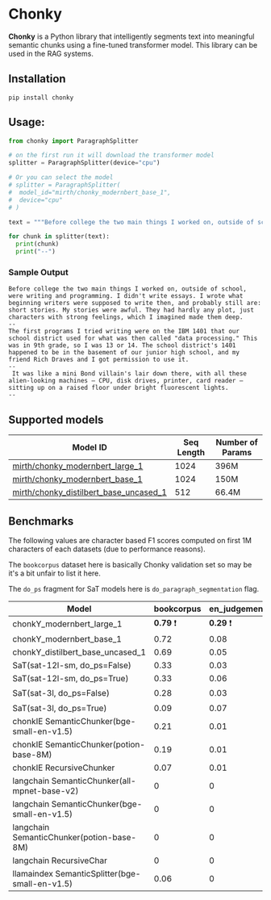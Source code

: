 # Chonky

__Chonky__ is a Python library that intelligently segments text into meaningful semantic chunks using a fine-tuned transformer model. This library can be used in the RAG systems.

## Installation

```
pip install chonky
```

## Usage:

```python
from chonky import ParagraphSplitter

# on the first run it will download the transformer model
splitter = ParagraphSplitter(device="cpu")

# Or you can select the model
# splitter = ParagraphSplitter(
#  model_id="mirth/chonky_modernbert_base_1",
#  device="cpu"
# )

text = """Before college the two main things I worked on, outside of school, were writing and programming. I didn't write essays. I wrote what beginning writers were supposed to write then, and probably still are: short stories. My stories were awful. They had hardly any plot, just characters with strong feelings, which I imagined made them deep. The first programs I tried writing were on the IBM 1401 that our school district used for what was then called "data processing." This was in 9th grade, so I was 13 or 14. The school district's 1401 happened to be in the basement of our junior high school, and my friend Rich Draves and I got permission to use it. It was like a mini Bond villain's lair down there, with all these alien-looking machines — CPU, disk drives, printer, card reader — sitting up on a raised floor under bright fluorescent lights."""

for chunk in splitter(text):
  print(chunk)
  print("--")
```

### Sample Output
```
Before college the two main things I worked on, outside of school, were writing and programming. I didn't write essays. I wrote what beginning writers were supposed to write then, and probably still are: short stories. My stories were awful. They had hardly any plot, just characters with strong feelings, which I imagined made them deep.
--
The first programs I tried writing were on the IBM 1401 that our school district used for what was then called "data processing." This was in 9th grade, so I was 13 or 14. The school district's 1401 happened to be in the basement of our junior high school, and my friend Rich Draves and I got permission to use it.
--
 It was like a mini Bond villain's lair down there, with all these alien-looking machines — CPU, disk drives, printer, card reader — sitting up on a raised floor under bright fluorescent lights.
--
```

## Supported models

| Model ID                                                                                                 | Seq Length | Number of Params |
| -------------------------------------------------------------------------------------------------------- | ---------- | ---------------- |
| [mirth/chonky_modernbert_large_1](https://huggingface.co/mirth/chonky_modernbert_large_1)                | 1024       | 396M             |
| [mirth/chonky_modernbert_base_1](https://huggingface.co/mirth/chonky_modernbert_base_1)                  | 1024       | 150M             |
| [mirth/chonky_distilbert_base_uncased_1](https://huggingface.co/mirth/chonky_distilbert_base_uncased_1)  | 512        | 66.4M            |


## Benchmarks

The following values are character based F1 scores computed on first 1M characters of each datasets (due to performance reasons).

The `bookcorpus` dataset here is basically Chonky validation set so may be it's a bit unfair to list it here.

The `do_ps` fragment for SaT models here is `do_paragraph_segmentation` flag.

| Model                                          |          bookcorpus   |    en_judgements    |   paul_graham    | 20_newsgroups    |
|------------------------------------------------|-----------------------|---------------------|------------------|------------------|
| chonkY_modernbert_large_1                      |           __0.79__ ❗  |       __0.29__ ❗   |    __0.69__ ❗   | 0.17             |
| chonkY_modernbert_base_1                       |           0.72        |            0.08     |          0.63    | 0.15             |
| chonkY_distilbert_base_uncased_1               |           0.69        |            0.05     |          0.52    | 0.15             |
| SaT(sat-12l-sm, do_ps=False)                   |           0.33        |            0.03     |          0.43    | 0.31             |
| SaT(sat-12l-sm, do_ps=True)                    |           0.33        |            0.06     |          0.42    | 0.3              |
| SaT(sat-3l, do_ps=False)                       |           0.28        |            0.03     |          0.42    |  __0.34__ ❗      |
| SaT(sat-3l, do_ps=True)                        |           0.09        |            0.07     |          0.41    | 0.15             |
| chonkIE SemanticChunker(bge-small-en-v1.5)     |           0.21        |            0.01     |          0.12    | 0.06             |
| chonkIE SemanticChunker(potion-base-8M)        |           0.19        |            0.01     |          0.15    | 0.08             |
| chonkIE RecursiveChunker                       |           0.07        |            0.01     |          0.05    | 0.02             |
| langchain SemanticChunker(all-mpnet-base-v2)   |           0           |            0        |          0       | 0                |
| langchain SemanticChunker(bge-small-en-v1.5)   |           0           |            0        |          0       | 0                |
| langchain SemanticChunker(potion-base-8M)      |           0           |            0        |          0       | 0                |
| langchain RecursiveChar                        |           0           |            0        |          0       | 0                |
| llamaindex SemanticSplitter(bge-small-en-v1.5) |           0.06        |            0        |          0.06    | 0.02             |
